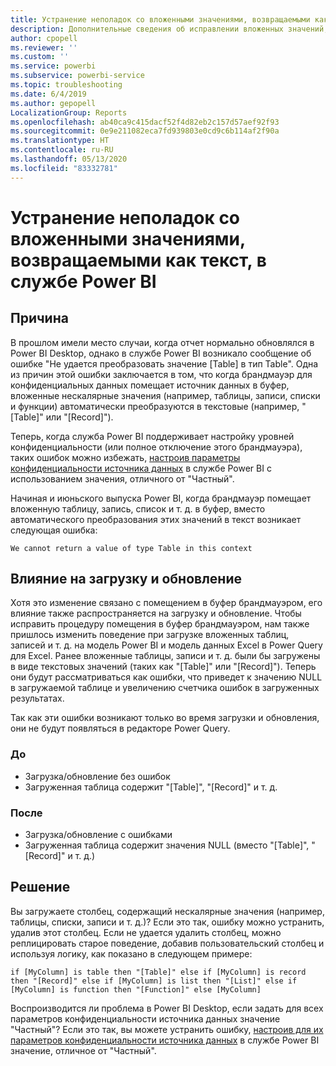 ```yaml
---
title: Устранение неполадок со вложенными значениями, возвращаемыми как текст, в службе Power BI
description: Дополнительные сведения об исправлении вложенных значений, преобразуемых в строку при использовании неподходящих параметров конфиденциальности источника данных
author: cpopell
ms.reviewer: ''
ms.custom: ''
ms.service: powerbi
ms.subservice: powerbi-service
ms.topic: troubleshooting
ms.date: 6/4/2019
ms.author: gepopell
LocalizationGroup: Reports
ms.openlocfilehash: ab40ca9c415dacf52f4d82eb2c157d57aef92f93
ms.sourcegitcommit: 0e9e211082eca7fd939803e0cd9c6b114af2f90a
ms.translationtype: HT
ms.contentlocale: ru-RU
ms.lasthandoff: 05/13/2020
ms.locfileid: "83332781"
---
```

# <a name="troubleshooting-nested-values-returned-as-text-in-power-bi-service"></a>Устранение неполадок со вложенными значениями, возвращаемыми как текст, в службе Power BI

## <a name="cause"></a>Причина

В прошлом имели место случаи, когда отчет нормально обновлялся в Power BI Desktop, однако в службе Power BI возникало сообщение об ошибке "Не удается преобразовать значение [Table] в тип Table". Одна из причин этой ошибки заключается в том, что когда брандмауэр для конфиденциальных данных помещает источник данных в буфер, вложенные нескалярные значения (например, таблицы, записи, списки и функции) автоматически преобразуются в текстовые (например, "[Table]" или "[Record]").

Теперь, когда служба Power BI поддерживает настройку уровней конфиденциальности (или полное отключение этого брандмауэра), таких ошибок можно избежать, [настроив параметры конфиденциальности источника данных](https://powerbi.microsoft.com/blog/privacy-levels-for-cloud-data-sources/) в службе Power BI с использованием значения, отличного от "Частный".

Начиная и июньского выпуска Power BI, когда брандмауэр помещает вложенную таблицу, запись, список и т. д. в буфер, вместо автоматического преобразования этих значений в текст возникает следующая ошибка: 

`We cannot return a value of type Table in this context`

## <a name="effect-on-loadrefresh"></a>Влияние на загрузку и обновление

Хотя это изменение связано с помещением в буфер брандмауэром, его влияние также распространяется на загрузку и обновление. Чтобы исправить процедуру помещения в буфер брандмауэром, нам также пришлось изменить поведение при загрузке вложенных таблиц, записей и т. д. на модель Power BI и модель данных Excel в Power Query для Excel. Ранее вложенные таблицы, записи и т. д. были бы загружены в виде текстовых значений (таких как "[Table]" или "[Record]"). Теперь они будут рассматриваться как ошибки, что приведет к значению NULL в загружаемой таблице и увеличению счетчика ошибок в загруженных результатах.

Так как эти ошибки возникают только во время загрузки и обновления, они не будут появляться в редакторе Power Query.

### <a name="before"></a>До

- Загрузка/обновление без ошибок
- Загруженная таблица содержит "[Table]", "[Record]" и т. д.
 

### <a name="after"></a>После

- Загрузка/обновление с ошибками
- Загруженная таблица содержит значения NULL (вместо "[Table]", "[Record]" и т. д.)
 

## <a name="resolution"></a>Решение

Вы загружаете столбец, содержащий нескалярные значения (например, таблицы, списки, записи и т. д.)?
Если это так, ошибку можно устранить, удалив этот столбец.
Если не удается удалить столбец, можно реплицировать старое поведение, добавив пользовательский столбец и используя логику, как показано в следующем примере:

`if [MyColumn] is table then "[Table]" else if [MyColumn] is record then "[Record]" else if [MyColumn] is list then "[List]" else if [MyColumn] is function then "[Function]" else [MyColumn]`

Воспроизводится ли проблема в Power BI Desktop, если задать для всех параметров конфиденциальности источника данных значение "Частный"?
Если это так, вы можете устранить ошибку, [настроив для их параметров конфиденциальности источника данных](https://powerbi.microsoft.com/blog/privacy-levels-for-cloud-data-sources/) в службе Power BI значение, отличное от "Частный".
